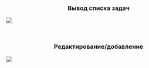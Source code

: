 <p align="center">
    <h3 align="center">Вывод списка задач</h3>
        <img src="https://ibb.co/9ygtG3Y3">
</p>
<br>
<p align="center">
    <h3 align="center">Редактирование/добавление</h3>
        <img src="https://ibb.co/3h8fCgD">
    <br>
</p>
